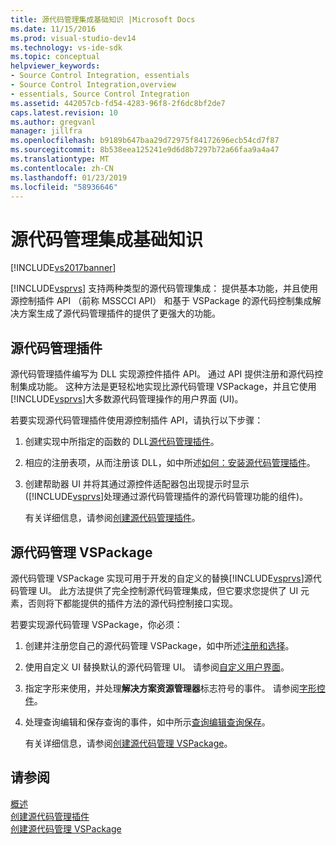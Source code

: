 ```yaml
---
title: 源代码管理集成基础知识 |Microsoft Docs
ms.date: 11/15/2016
ms.prod: visual-studio-dev14
ms.technology: vs-ide-sdk
ms.topic: conceptual
helpviewer_keywords:
- Source Control Integration, essentials
- Source Control Integration,overview
- essentials, Source Control Integration
ms.assetid: 442057cb-fd54-4283-96f8-2f6dc8bf2de7
caps.latest.revision: 10
ms.author: gregvanl
manager: jillfra
ms.openlocfilehash: b9189b647baa29d72975f84172696ecb54cd7f87
ms.sourcegitcommit: 8b538eea125241e9d6d8b7297b72a66faa9a4a47
ms.translationtype: MT
ms.contentlocale: zh-CN
ms.lasthandoff: 01/23/2019
ms.locfileid: "58936646"
---
```

# <a name="source-control-integration-essentials"></a>源代码管理集成基础知识
[!INCLUDE[vs2017banner](../../includes/vs2017banner.md)]

[!INCLUDE[vsprvs](../../includes/vsprvs-md.md)] 支持两种类型的源代码管理集成： 提供基本功能，并且使用源控制插件 API （前称 MSSCCI API） 和基于 VSPackage 的源代码控制集成解决方案生成了源代码管理插件的提供了更强大的功能。  
  
## <a name="source-control-plug-in"></a>源代码管理插件  
 源代码管理插件编写为 DLL 实现源控件插件 API。 通过 API 提供注册和源代码控制集成功能。 这种方法是更轻松地实现比源代码管理 VSPackage，并且它使用[!INCLUDE[vsprvs](../../includes/vsprvs-md.md)]大多数源代码管理操作的用户界面 (UI)。  
  
 若要实现源代码管理插件使用源控制插件 API，请执行以下步骤：  
  
1. 创建实现中所指定的函数的 DLL[源代码管理插件](../../extensibility/source-control-plug-ins.md)。  
  
2. 相应的注册表项，从而注册该 DLL，如中所述[如何：安装源代码管理插件](../../extensibility/internals/how-to-install-a-source-control-plug-in.md)。  
  
3. 创建帮助器 UI 并将其通过源控件适配器包出现提示时显示 ([!INCLUDE[vsprvs](../../includes/vsprvs-md.md)]处理通过源代码管理插件的源代码管理功能的组件)。  
  
   有关详细信息，请参阅[创建源代码管理插件](../../extensibility/internals/creating-a-source-control-plug-in.md)。  
  
## <a name="source-control-vspackage"></a>源代码管理 VSPackage  
 源代码管理 VSPackage 实现可用于开发的自定义的替换[!INCLUDE[vsprvs](../../includes/vsprvs-md.md)]源代码管理 UI。 此方法提供了完全控制源代码管理集成，但它要求您提供了 UI 元素，否则将下都能提供的插件方法的源代码控制接口实现。  
  
 若要实现源代码管理 VSPackage，你必须：  
  
1. 创建并注册您自己的源代码管理 VSPackage，如中所述[注册和选择](../../extensibility/internals/registration-and-selection-source-control-vspackage.md)。  
  
2. 使用自定义 UI 替换默认的源代码管理 UI。 请参阅[自定义用户界面](../../extensibility/internals/custom-user-interface-source-control-vspackage.md)。  
  
3. 指定字形来使用，并处理**解决方案资源管理器**标志符号的事件。 请参阅[字形控件](../../extensibility/internals/glyph-control-source-control-vspackage.md)。  
  
4. 处理查询编辑和保存查询的事件，如中所示[查询编辑查询保存](../../extensibility/internals/query-edit-query-save-source-control-vspackage.md)。  
  
   有关详细信息，请参阅[创建源代码管理 VSPackage](../../extensibility/internals/creating-a-source-control-vspackage.md)。  
  
## <a name="see-also"></a>请参阅  
 [概述](../../extensibility/internals/source-control-integration-overview.md)   
 [创建源代码管理插件](../../extensibility/internals/creating-a-source-control-plug-in.md)   
 [创建源代码管理 VSPackage](../../extensibility/internals/creating-a-source-control-vspackage.md)

